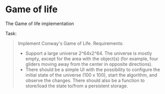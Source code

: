 Game of life
============

The Game of life implementation

Task:
>Implement Conway's Game of Life.
> Requirements:
> * Support a large universe 2^64x2^64. The universe is mostly empty, except for the area with the object(s) (for example, four gliders moving away from the center in opposite directions).
> * There should be a simple UI with the possibility to configure the initial state of the universe (100 x 100), start the algorithm, and observe the changes. There should also be a function to store/load the state to/from a persistent storage.
